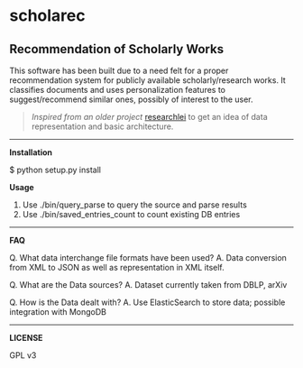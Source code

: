 scholarec
=========
Recommendation of Scholarly Works 
---------------------------------

This software has been built due to a need felt for a proper recommendation system for publicly available scholarly/research works. It classifies documents and uses personalization features to suggest/recommend similar ones, possibly of interest to the user.

> *Inspired from an older project* [researchlei](http://cs.stanford.edu/people/karpathy/researchlei/ "BSD Licensed") to get an idea of data representation and basic architecture.

***

**Installation**

$ python setup.py install

**Usage**

1.	Use ./bin/query_parse to query the source and parse results
2.	Use ./bin/saved_entries_count to count existing DB entries

***

**FAQ**

Q. What data interchange file formats have been used?
A. Data conversion from XML to JSON as well as representation in XML itself.

Q. What are the Data sources? 
A. Dataset currently taken from DBLP, arXiv

Q. How is the Data dealt with?
A. Use ElasticSearch to store data; possible integration with MongoDB

***

**LICENSE**

GPL v3